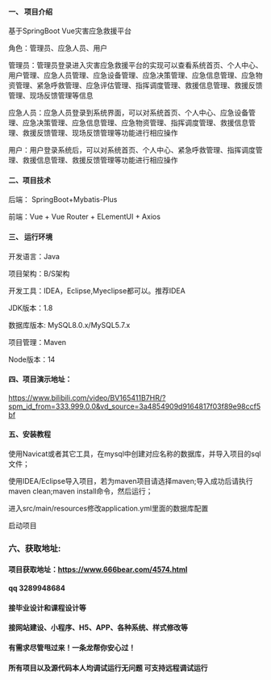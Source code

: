 

#### 一、 项目介绍
基于SpringBoot Vue灾害应急救援平台

角色：管理员、应急人员、用户

管理员：管理员登录进入灾害应急救援平台的实现可以查看系统首页、个人中心、用户管理、应急人员管理、应急设备管理、应急决策管理、应急信息管理、应急物资管理、紧急呼救管理、应急评估管理、指挥调度管理、救援信息管理、救援反馈管理、现场反馈管理等信息

应急人员：应急人员登录到系统界面，可以对系统首页、个人中心、应急设备管理、应急决策管理、应急信息管理、应急物资管理、指挥调度管理、救援信息管理、救援反馈管理、现场反馈管理等功能进行相应操作

用户：用户登录系统后，可以对系统首页、个人中心、紧急呼救管理、指挥调度管理、救援信息管理、救援反馈管理等功能进行相应操作
#### 二、项目技术
后端： SpringBoot+Mybatis-Plus

前端：Vue + Vue Router + ELementUI + Axios

#### 三、 运行环境
开发语言：Java

项目架构：B/S架构

开发工具：IDEA，Eclipse,Myeclipse都可以。推荐IDEA

JDK版本：1.8

数据库版本: MySQL8.0.x/MySQL5.7.x

项目管理：Maven

Node版本：14

#### 四、项目演示地址：

https://www.bilibili.com/video/BV165411B7HR/?spm_id_from=333.999.0.0&vd_source=3a4854909d9164817f03f89e98ccf5bf


#### 五、安装教程
使用Navicat或者其它工具，在mysql中创建对应名称的数据库，并导入项目的sql文件；

使用IDEA/Eclipse导入项目，若为maven项目请选择maven;导入成功后请执行maven clean;maven install命令，然后运行；

进入src/main/resources修改application.yml里面的数据库配置

启动项目


### 六、获取地址:
#### 项目获取地址：https://www.666bear.com/4574.html
#### qq 3289948684
#### 接毕业设计和课程设计等
#### 接网站建设、小程序、H5、APP、各种系统、样式修改等
#### 有需求尽管甩过来！一条龙帮你安心过！
#### 所有项目以及源代码本人均调试运行无问题 可支持远程调试运行




